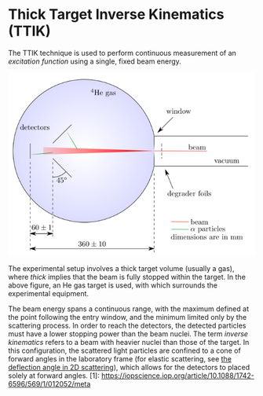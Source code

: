 Thick Target Inverse Kinematics (TTIK)
======================================
The TTIK technique is used to perform continuous measurement of an _excitation function_ using a single, fixed beam energy. 

![Thick Target Inverse Kinematics (TTIK)](images/thick-target-inverse-kinematics.png)

The experimental setup involves a thick target volume (usually a gas), where *thick* implies that the beam is fully stopped within the target. In the above figure, an He gas target is used, with which surrounds the experimental equipment. 

The beam energy spans a continuous range, with the maximum defined at the point following the entry window, and the minimum limited only by the scattering process. In order to reach the detectors, the detected particles must have a lower stopping power than the beam nuclei. The term *inverse kinematics* refers to a beam with heavier nuclei than those of the target. In this configuration, the scattered light particles are confined to a cone of forward angles in the laboratory frame (for elastic scattering, see [the deflection angle in 2D scattering](../../mechanics/2D-non-relativistic-collisions.md#Deflection-Angle)), which allows for the detectors to placed solely at forward angles.
[1]: https://iopscience.iop.org/article/10.1088/1742-6596/569/1/012052/meta